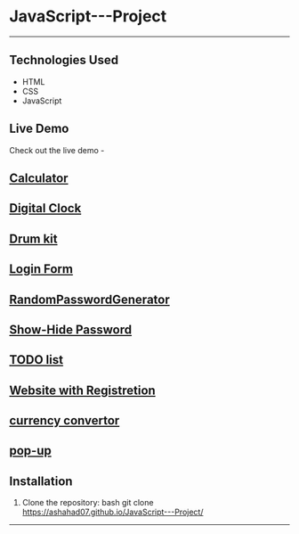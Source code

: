 # JavaScript---Project

---


## Technologies Used

- HTML
- CSS
- JavaScript

## Live Demo
Check out the live demo - 

## [Calculator](https://ashahad07.github.io/JavaScript---Project/Calculator/)

## [Digital Clock](https://ashahad07.github.io/JavaScript---Project/Digital_Clock/)

## [Drum kit](https://ashahad07.github.io/JavaScript---Project/Drum_kit/)

## [Login Form](https://ashahad07.github.io/JavaScript---Project/Login_Form/)

## [RandomPasswordGenerator](https://ashahad07.github.io/JavaScript---Project/RandomPasswordGenerator/)

## [Show-Hide Password](https://ashahad07.github.io/JavaScript---Project/Show-Hide-Password/)

## [TODO list](https://ashahad07.github.io/JavaScript---Project/TODO_list/)

## [Website with Registretion](https://ashahad07.github.io/JavaScript---Project/Website_with_Registration/)

## [currency convertor](https://ashahad07.github.io/JavaScript---Project/currency_convertor/)

## [pop-up](https://ashahad07.github.io/JavaScript---Project/pop-up/)



## Installation

1. Clone the repository:
   bash
   git clone https://ashahad07.github.io/JavaScript---Project/
   

---
